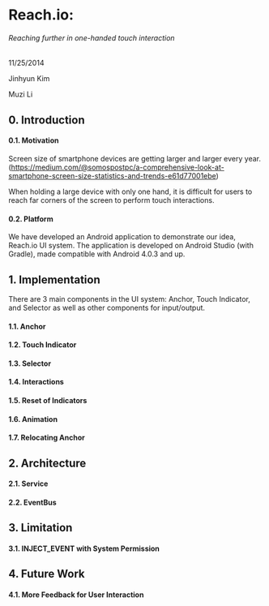 Reach.io:
========
###### Reaching further in one-handed touch interaction

11/25/2014

Jinhyun Kim

Muzi Li

## 0. Introduction

#### 0.1. Motivation
Screen size of smartphone devices are getting larger and larger every year.
(https://medium.com/@somospostpc/a-comprehensive-look-at-smartphone-screen-size-statistics-and-trends-e61d77001ebe)

When holding a large device with only one hand, it is difficult for users to reach far corners of the screen to perform touch interactions.

#### 0.2. Platform
We have developed an Android application to demonstrate our idea, Reach.io UI system.
The application is developed on Android Studio (with Gradle), made compatible with Android 4.0.3 and up.

## 1. Implementation
There are 3 main components in the UI system: Anchor, Touch Indicator, and Selector as well as other components for input/output.

#### 1.1. Anchor

#### 1.2. Touch Indicator

#### 1.3. Selector

#### 1.4. Interactions

#### 1.5. Reset of Indicators

#### 1.6. Animation

#### 1.7. Relocating Anchor

## 2. Architecture

#### 2.1. Service

#### 2.2. EventBus

## 3. Limitation

#### 3.1. INJECT_EVENT with System Permission

## 4. Future Work

#### 4.1. More Feedback for User Interaction
